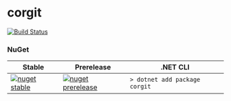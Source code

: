 # corgit

[![Build Status](https://dev.azure.com/jzebedee/corgit/_apis/build/status/jzebedee.corgit?branchName=master)](https://dev.azure.com/jzebedee/corgit/_build/latest?definitionId=1&branchName=master)

### NuGet
|Stable|Prerelease|.NET CLI|
|------|----------|--------|
|[![nuget stable](https://img.shields.io/nuget/v/corgit.svg?style=flat)](https://www.nuget.org/packages/corgit)|[![nuget prerelease](https://img.shields.io/nuget/vpre/corgit.svg?style=flat)](https://www.nuget.org/packages/corgit)|`> dotnet add package corgit`|
